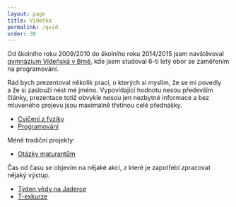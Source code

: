 ```yaml
---
layout: page
title: Vídeňka
permalink: /gvid
order: 30
---
```


Od školního roku 2009/2010 do školního roku 2014/2015 jsem navštěvoval
[gymnázium Vídeňská v Brně](http://www.gvid.cz/), kde jsem studoval 6-ti letý
obor se zaměřením na programování.

Rád bych prezentoval několik prací, o kterých si myslím, že se mi povedly a že
si zaslouží nést mé jméno. Vypovídající hodnotu nesou především články,
prezentace totiž obvykle nesou jen nezbytné informace a bez mluveného projevu
jsou maximálně třetinou celé přednášky.

 * [Cvičení z fyziky](gvid-fseminar)
 * [Programování](gvid-prog)

Méně tradiční projekty:

 * [Otázky maturantům](matq.html)

Čas od času se objevím na nějaké akci, z které je zapotřebí zpracovat
nějaký výstup.

 * [Týden vědy na Jaderce](tv)
 * [T-exkurze](t-ex)
